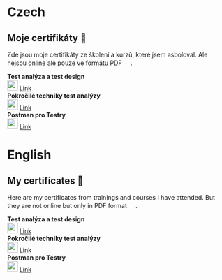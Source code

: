 # Czech

## Moje certifikáty 📝

Zde jsou moje certifikáty ze školení a kurzů, které jsem asboloval. Ale nejsou online ale pouze ve formátu PDF 
<img src="/Images/PDF_icon.ico" width="16">.

**Test analýza a test design**\
<img src="/Images/PDF_icon.ico" width="24">
[Link](/PDF-certificates/Test%20analýza%20a%20test%20design.pdf)\
**Pokročilé techniky test analýzy**\
<img src="/Images/PDF_icon.ico" width="24">
[Link](/PDF-certificates/Pokročilé%20techniky%20test%20analýzy.pdf)\
**Postman pro Testry**\
<img src="/Images/PDF_icon.ico" width="24">
[Link](/PDF-certificates/Postman%20pro%20testery.pdf)

# English

## My certificates 📝

Here are my certificates from trainings and courses I have attended. But they are not online but only in PDF format 
<img src="/Images/PDF_icon.ico" width="16">.

**Test analýza a test design**\
<img src="/Images/PDF_icon.ico" width="24">
[Link](/PDF-certificates/Test%20analýza%20a%20test%20design.pdf)\
**Pokročilé techniky test analýzy**\
<img src="/Images/PDF_icon.ico" width="24">
[Link](/PDF-certificates/Pokročilé%20techniky%20test%20analýzy.pdf)\
**Postman pro Testry**\
<img src="/Images/PDF_icon.ico" width="24">
[Link](/PDF-certificates/Postman%20pro%20testery.pdf)
